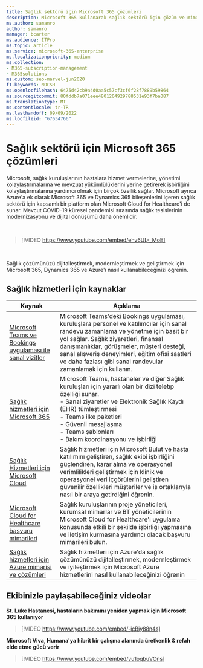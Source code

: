 ```yaml
---
title: Sağlık sektörü için Microsoft 365 çözümleri
description: Microsoft 365 kullanarak sağlık sektörü için çözüm ve mimari kaynakları hakkında bilgi edinin
ms.author: samanro
author: samanro
manager: bcarter
ms.audience: ITPro
ms.topic: article
ms.service: microsoft-365-enterprise
ms.localizationpriority: medium
ms.collection:
- M365-subscription-management
- M365solutions
ms.custom: seo-marvel-jun2020
f1.keywords: NOCSH
ms.openlocfilehash: 6475d42cb9a4d0aa5c57cf3cf6f28f7889b59864
ms.sourcegitcommit: 80fddb7a071eee4801204929788531e93f7ba087
ms.translationtype: MT
ms.contentlocale: tr-TR
ms.lasthandoff: 09/09/2022
ms.locfileid: "67634766"
---
```

# <a name="microsoft-365-solutions-for-the-healthcare-industry"></a>Sağlık sektörü için Microsoft 365 çözümleri

Microsoft, sağlık kuruluşlarının hastalara hizmet vermelerine, yönetimi kolaylaştırmalarına ve mevzuat yükümlülüklerini yerine getirerek işbirliğini kolaylaştırmalarına yardımcı olmak için birçok özellik sağlar. Microsoft ayrıca Azure'a ek olarak Microsoft 365 ve Dynamics 365 bileşenlerini içeren sağlık sektörü için kapsamlı bir platform olan Microsoft Cloud for Healthcare'i de sunar. Mevcut COVID-19 küresel pandemisi sırasında sağlık tesislerinin modernizasyonu ve dijital dönüşümü daha önemlidir.

<br>

> [!VIDEO https://www.youtube.com/embed/ehv6UL-_MoE]

<br>

Sağlık çözümünüzü dijitalleştirmek, modernleştirmek ve geliştirmek için Microsoft 365, Dynamics 365 ve Azure'ı nasıl kullanabileceğinizi öğrenin.

## <a name="resources-for-healthcare"></a>Sağlık hizmetleri için kaynaklar

|Kaynak |Açıklama  |
|---------|---------|
|[Microsoft Teams ve Bookings uygulaması ile sanal vizitler](/microsoftteams/expand-teams-across-your-org/bookings-virtual-visits)  |      Microsoft Teams'deki Bookings uygulaması, kuruluşlara personel ve katılımcılar için sanal randevu zamanlama ve yönetme için basit bir yol sağlar. Sağlık ziyaretleri, finansal danışmanlıklar, görüşmeler, müşteri desteği, sanal alışveriş deneyimleri, eğitim ofisi saatleri ve daha fazlası gibi sanal randevular zamanlamak için kullanın.   |
|[Sağlık hizmetleri için Microsoft 365](/microsoft-365/frontline/teams-in-hc)    |  Microsoft Teams, hastaneler ve diğer Sağlık kuruluşları için yararlı olan bir dizi teletıp özelliği sunar. <br>- Sanal ziyaretler ve Elektronik Sağlık Kaydı (EHR) tümleştirmesi<br>- Teams ilke paketleri<br>- Güvenli mesajlaşma<br>- Teams şablonları<br>- Bakım koordinasyonu ve işbirliği      |
|[Sağlık Hizmetleri için Microsoft Cloud](/industry/healthcare/overview)  | Sağlık hizmetleri için Microsoft Bulut ve hasta katılımını geliştiren, sağlık ekibi işbirliğini güçlendiren, karar alma ve operasyonel verimlilikleri geliştirmek için klinik ve operasyonel veri içgörülerini geliştiren güvenilir özellikleri müşteriler ve iş ortaklarıyla nasıl bir araya getirdiğini öğrenin.     |
|[Microsoft Cloud for Healthcare başvuru mimarileri](/industry/healthcare/architecture/overview) | Sağlık kuruluşlarının proje yöneticileri, kurumsal mimarlar ve BT yöneticilerinin Microsoft Cloud for Healthcare'i uygulama konusunda etkili bir şekilde işbirliği yapmasına ve iletişim kurmasına yardımcı olacak başvuru mimarileri bulun. |
|[Sağlık hizmetleri için Azure mimarisi ve çözümleri](/azure/architecture/industries/healthcare)| Sağlık hizmetleri için Azure'da sağlık çözümünüzü dijitalleştirmek, modernleştirmek ve iyileştirmek için Microsoft Azure hizmetlerini nasıl kullanabileceğinizi öğrenin|

## <a name="videos-you-can-share-with-your-team"></a>Ekibinizle paylaşabileceğiniz videolar

**St. Luke Hastanesi, hastaların bakımını yeniden yapmak için Microsoft 365 kullanıyor**
<br>

> [!VIDEO https://www.youtube.com/embed/-jcBjy88n4s]

**Microsoft Viva, Humana'ya hibrit bir çalışma alanında üretkenlik & refah elde etme gücü verir**

> [!VIDEO https://www.youtube.com/embed/vu1oqbuVOns]



<br>
